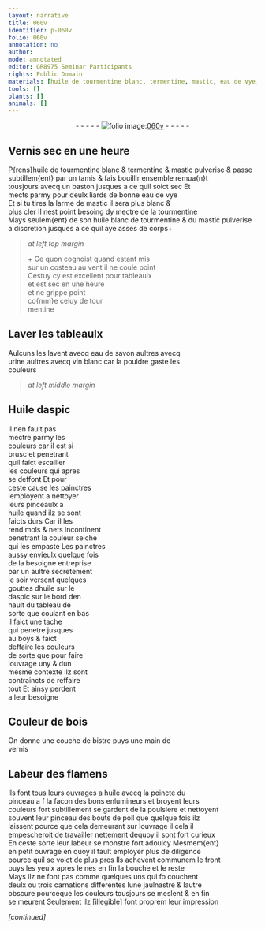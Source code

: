 ```yaml
---
layout: narrative
title: 060v
identifier: p-060v
folio: 060v
annotation: no
author:
mode: annotated
editor: GR8975 Seminar Participants
rights: Public Domain
materials: [huile de tourmentine blanc, termentine, mastic, eau de vye, tourmentine, huile blanc de tourmentine, tour mentine, eau de savon, urine, vin blanc, Huile daspic, huile, huile sur le daspic, boys, bois, bistre]
tools: []
plants: []
animals: []
---
```


<div class="folio" align="center">- - - - - <a href="http://gallica.bnf.fr/ark:/12148/btv1b9059316c/f126.item" target="_blank"><img src="https://cu-mkp.github.io/2017-workshop-edition/assets/photo-icon.png" alt="folio image: " style="display:inline-block; margin-bottom:-3px;"/>060v</a> - - - - - </div>  
  

## Vernis sec en une heure

 
P{rens}<span class="m">huile de tourmentine blanc</span> & <span class="m">termentine</span> & <span class="m">mastic</span> pulverise & passe<br/> subtillem{ent} par un tamis & fais bouillir ensemble remua{n}t<br/> tousjours avecq un baston jusques a ce quil soict sec Et<br/> mects parmy pour deulx liards de bonne <span class="m">eau de vye</span><br/> Et si tu tires la larme de <span class="m">mastic</span> il sera plus blanc &<br/> plus cler Il nest point besoing dy mectre de la <span class="m">tourmentine</span><br/> Mays seulem{ent} de son <span class="m">huile blanc de tourmentine</span> & du <span class="m">mastic</span> pulverise<br/> a discretion jusques a ce quil aye asses de corps\+
 
> *at left top margin*
> 
>   \+ Ce quon cognoist quand estant mis<br/> sur un costeau au vent il ne coule point<br/> Cestuy cy est excellent pour tableaulx<br/> et est sec en une heure<br/> et ne grippe point<br/> co{mm}e celuy de <span class="m">tour<br/> mentine</span>
 
 
  

## Laver les tableaulx

 
Aulcuns les lavent avecq <span class="m">eau de savon</span> aultres avecq<br/> <span class="m">urine</span> aultres avecq <span class="m">vin blanc</span> car la pouldre gaste les<br/> couleurs

 
> *at left middle margin*
> 
>    

## <span class="m">Huile daspic</span>

 
Il nen fault pas<br/> mectre parmy les<br/> couleurs car il est si<br/> brusc et penetrant<br/> quil faict escailler<br/> les couleurs qui apres<br/> se deffont Et pour<br/> ceste cause les <span class="pro">painctres</span><br/> lemployent a nettoyer<br/> leurs pinceaulx a<br/> <span class="m">huile</span> quand ilz se sont<br/> faicts durs Car il les<br/> rend mols & nets incontinent<br/> penetrant la couleur seiche<br/> qui les empaste Les <span class="pro">painctres</span><br/> aussy envieulx quelque fois<br/> de la besoigne entreprise<br/> par un aultre secretement<br/> le soir versent quelques<br/> gouttes d<span class="m">huile sur le<br/> daspic</span> sur le bord den<br/> hault du tableau de<br/> sorte que coulant en bas<br/> il faict une tache<br/> qui penetre jusques<br/> au <span class="m">boys</span> & faict<br/> deffaire les couleurs<br/> de sorte que pour faire<br/> louvrage uny & dun<br/> mesme contexte ilz sont<br/> contraincts de reffaire<br/> tout Et ainsy perdent<br/> a leur besoigne

 
  

## Couleur de <span class="m">bois</span>

 
On donne une couche de <span class="m">bistre</span> puys une main de<br/> vernis

 
  

## Labeur des <span class="pl">flamens</span>

 
Ils font tous leurs ouvrages a <span class="m">huile</span> avecq la poincte du<br/> pinceau a f la facon des bons enlumineurs et broyent leurs<br/> couleurs fort subtillement se gardent de la poulsiere et nettoyent<br/> souvent leur pinceau des bouts de poil que quelque fois ilz<br/> laissent pource que cela demeurant sur louvrage il cela il<br/> empescheroit de travailler nettement dequoy il sont fort curieux<br/> En ceste sorte leur labeur se monstre fort adoulcy Mesmem{ent}<br/> en petit ouvrage en quoy il fault employer plus de diligence<br/> pource quil se voict de plus pres Ils achevent communem le front<br/> puys les yeulx apres le nes en fin la bouche et le reste<br/> Mays ilz ne font pas comme quelques uns qui fo couchent<br/> deulx ou trois carnations differentes lune jaulnastre & lautre<br/> obscure pourceque les couleurs tousjours se meslent & en fin<br/> se meurent Seulement ilz [illegible] font proprem leur impression

*[continued]*
 

